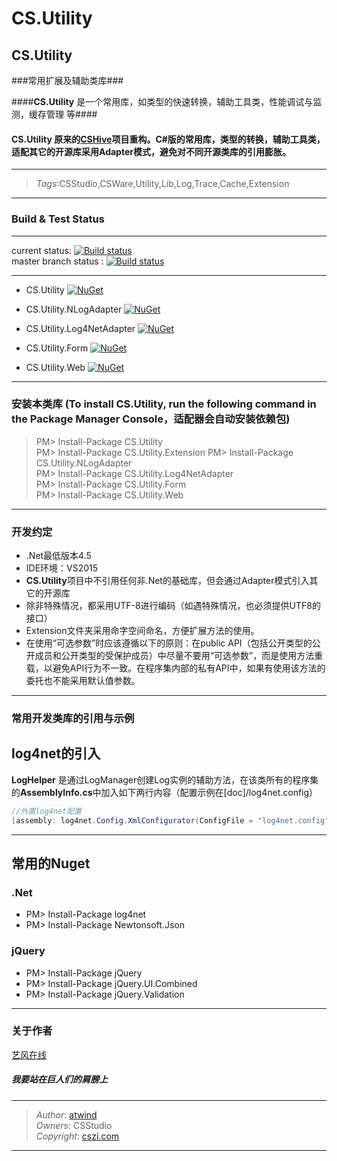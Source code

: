 # CS.Utility



## CS.Utility ##

###常用扩展及辅助类库###

####**CS.Utility** 是一个常用库，如类型的快速转换，辅助工具类，性能调试与监测，缓存管理 等####

#### CS.Utility 原来的[CSHive](https://github.com/CSStudio/CSHive)项目重构。C#版的常用库，类型的转换，辅助工具类，适配其它的开源库采用Adapter模式，避免对不同开源类库的引用膨胀。
----------
>*Tags*:CSStudio,CSWare,Utility,Lib,Log,Trace,Cache,Extension

----------

### Build & Test Status ###
----------
current status: [![Build status](https://ci.appveyor.com/api/projects/status/er60oghxykhgjaqh?svg=true)](https://ci.appveyor.com/project/cswares/cs-utility)  
master branch status : [![Build status](https://ci.appveyor.com/api/projects/status/er60oghxykhgjaqh/branch/master?svg=true)](https://ci.appveyor.com/project/cswares/cs-utility/branch/master)         
---------- -        
- CS.Utility   [![NuGet](https://img.shields.io/nuget/v/CS.Utility.svg)](https://www.nuget.org/packages/CS.Utility/)          
          
- CS.Utility.NLogAdapter  [![NuGet](https://img.shields.io/nuget/v/CS.Utility.NLogAdapter.svg)](https://www.nuget.org/packages/CS.Utility.NLogAdapter/)     
  
- CS.Utility.Log4NetAdapter  [![NuGet](https://img.shields.io/nuget/v/CS.Utility.Log4NetAdapter.svg)](https://www.nuget.org/packages/CS.Utility.Log4NetAdapter/)   

- CS.Utility.Form  [![NuGet](https://img.shields.io/nuget/v/CS.Utility.Form.svg)](https://www.nuget.org/packages/CS.Utility.Form/) 

- CS.Utility.Web  [![NuGet](https://img.shields.io/nuget/v/CS.Utility.Web.svg)](https://www.nuget.org/packages/CS.Utility.Web/)   
         


---------------
### 安装本类库 (To install CS.Utility, run the following command in the Package Manager Console，适配器会自动安装依赖包)

> PM> Install-Package CS.Utility   
> PM> Install-Package CS.Utility.Extension
> PM> Install-Package CS.Utility.NLogAdapter   
> PM> Install-Package CS.Utility.Log4NetAdapter  
> PM> Install-Package CS.Utility.Form  
> PM> Install-Package CS.Utility.Web  


--------------

### 开发约定
- .Net最低版本4.5
- IDE环境：VS2015
- **CS.Utility**项目中不引用任何非.Net的基础库，但会通过Adapter模式引入其它的开源库
- 除非特殊情况，都采用UTF-8进行编码（如遇特殊情况，也必须提供UTF8的接口）
- Extension文件夹采用命字空间命名，方便扩展方法的使用。
- 在使用“可选参数”时应该遵循以下的原则：在public API（包括公开类型的公开成员和公开类型的受保护成员）中尽量不要用“可选参数”，而是使用方法重载，以避免API行为不一致。在程序集内部的私有API中，如果有使用该方法的委托也不能采用默认值参数。




----------

### 常用开发类库的引用与示例 ###

## log4net的引入 ##
**LogHelper** 是通过LogManager创建Log实例的辅助方法，在该类所有的程序集的**AssemblyInfo.cs**中加入如下两行内容（配置示例在[doc]/log4net.config）

```C#
//外置log4net配置
[assembly: log4net.Config.XmlConfigurator(ConfigFile = "log4net.config")]
```

----------

## 常用的Nuget ##

### .Net ###
- PM> Install-Package log4net
- PM> Install-Package Newtonsoft.Json

### jQuery ###
- PM> Install-Package jQuery
- PM> Install-Package jQuery.UI.Combined
- PM> Install-Package jQuery.Validation


----------


### 关于作者 ###

[艺风在线](http://max.cszi.com)

##### 我要站在巨人们的肩膀上 #####

------------
>*Author*: [atwind](mailto:atwind@cszi.com)   
>*Owners*: CSStudio    
>*Copyright*: [cszi.com](http://www.cszi.com)     
   
----------
